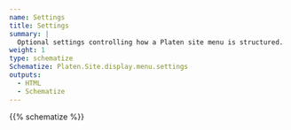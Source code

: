 ```yaml
---
name: Settings
title: Settings
summary: |
  Optional settings controlling how a Platen site menu is structured.
weight: 1
type: schematize
Schematize: Platen.Site.display.menu.settings
outputs:
  - HTML
  - Schematize
---
```


{{% schematize %}}
